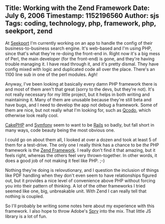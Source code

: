 Title: Working with the Zend Framework
Date: July 6, 2006
Timestamp: 1152196560
Author: sjs
Tags: coding, technology, php, framework, php, seekport, zend
----

At <a href="http://www.seekport.co.uk/">Seekport</a> I'm currently working on an app to handle
the config of their business-to-business search engine. It's web-based and I'm using PHP, since
that's what they're re-doing the front-end in. Right now it's a big mess of Perl, the main
developer (for the front-end) is gone, and they're having trouble managing it. I have read
through it, and it's pretty dismal. They have config mixed with logic and duplicated code all
over the place. There's an 1100 line sub in one of the perl modules. Agh!

Anyway, I've been looking at basically every damn PHP framework there is and most of them
aren't that great (sorry to the devs, but they're not). It's not really necessary for my little
project, but it helps in both writing and maintaining it. Many of them are unusable because
they're still beta and have bugs, and I need to develop the app not debug a framework. Some of
them are nice, but not really what I'm looking for, such as <a
href="http://www.qcodo.com/">Qcodo</a>, which otherwise look really cool.

<a href="http://cakephp.org/">CakePHP</a> and <a
href="http://www.symfony-project.com/">Symfony</a> seem to want to be <a
href="http://www.rubyonrails.org/">Rails</a> so badly, but fall short in many ways, code beauty
being the most obvious one.

I could go on about them all, I looked at over a dozen and took at least 5 of them for a
test-drive. The only one I really think has a chance to be <em>the</em> PHP framework is the <a
href="http://framework.zend.com/">Zend Framework</a>. I really don't find it that amazing, but
it feels right, whereas the others feel very thrown-together. In other words, it does a good
job of not making it feel like PHP. ;-)

Nothing they're doing is relovutionary, and I question the inclusion of things like PDF
handling when they don't even seem to have relationships figured out, but it provides a nice
level of convenience above PHP without forcing you into their pattern of thinking. A lot of the
other frameworks I tried seemed like one, big, unbreakable unit. With Zend I can really tell
that nothing is coupled.

So I'll probably be writing some notes here about my experience with this framework. I also
hope to throw Adobe's <a href="http://labs.adobe.com/technologies/spry/">Spry</a> into the mix.
That little JS library is a lot of fun.
